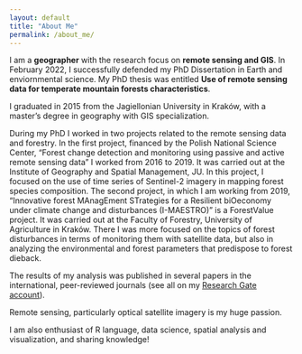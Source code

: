 ```yaml
---
layout: default
title: "About Me"
permalink: /about_me/
---
```



I am a **geographer** with the research focus on **remote sensing and GIS**. In February 2022, I successfully defended my PhD Dissertation in Earth and enviornmental science. My PhD thesis was entitled  **Use of remote sensing data for temperate mountain forests characteristics**.

I graduated in 2015 from the Jagiellonian University in Kraków, with a master’s degree in geography with GIS specialization. 

During my PhD I worked in two projects related to the remote sensing data and forestry. In the first project, financed by the Polish National Science Center, “Forest change detection and monitoring using passive and active remote sensing data” I worked from 2016 to 2019. It was carried out at the Institute of Geography and Spatial Management, JU. In this project, I focused on the use of time series of Sentinel-2 imagery in mapping forest species composition. The second project, in which I am working from 2019, “Innovative forest MAnagEment STrategies for a Resilient biOeconomy under climate change and disturbances (I-MAESTRO)”  is a ForestValue project. It was carried out at the Faculty of Forestry, University of Agriculture in Kraków. There I was more focused on the topics of forest disturbances in terms of monitoring them with satellite data, but also in analyzing the environmental and forest parameters that predispose to forest dieback. 

The results of my analysis was published in several papers in the international, peer-reviewed journals (see all on my [Research Gate account](https://www.researchgate.net/profile/Ewa-Grabska)).

Remote sensing, particularly optical satellite imagery is my huge passion. 

I am also enthusiast of R language, data science, spatial analysis and visualization, and sharing knowledge! 

